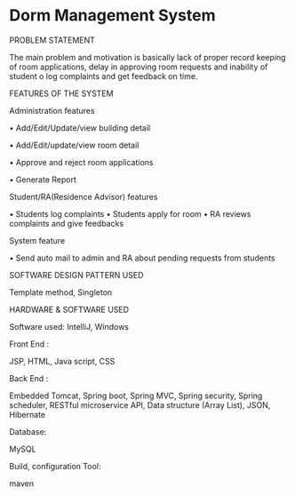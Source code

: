 # Dorm Management System

PROBLEM STATEMENT

The main problem and motivation is basically lack of proper record keeping of room applications, delay in approving room requests and inability of student o log complaints and get feedback on time. 

FEATURES OF THE SYSTEM

Administration features

•	Add/Edit/Update/view building detail

•	Add/Edit/update/view room detail

•	Approve and reject room applications

•	Generate Report

Student/RA(Residence Advisor) features

•	Students log complaints
•	Students apply for room
•	RA reviews complaints and give feedbacks


System feature

•	Send auto mail to admin and RA about pending requests from students

SOFTWARE DESIGN PATTERN USED

Template method, Singleton

HARDWARE & SOFTWARE USED

Software used: IntelliJ, Windows 

Front End :

JSP, HTML, Java script, CSS

Back End :

Embedded Tomcat, Spring boot, Spring MVC, Spring security, Spring scheduler, 
RESTful microservice API, Data structure (Array List), JSON, Hibernate

Database:

MySQL

Build, configuration Tool:

maven

